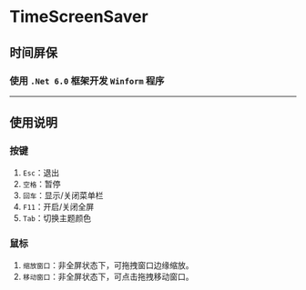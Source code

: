 # TimeScreenSaver
## 时间屏保
### 使用 `.Net 6.0` 框架开发 `Winform` 程序

---

## 使用说明

### 按键

1. `Esc`：退出
2. `空格`：暂停
3. `回车`：显示/关闭菜单栏
4. `F11`：开启/关闭全屏
5. `Tab`：切换主题颜色

### 鼠标

1. `缩放窗口`：非全屏状态下，可拖拽窗口边缘缩放。
2. `移动窗口`：非全屏状态下，可点击拖拽移动窗口。